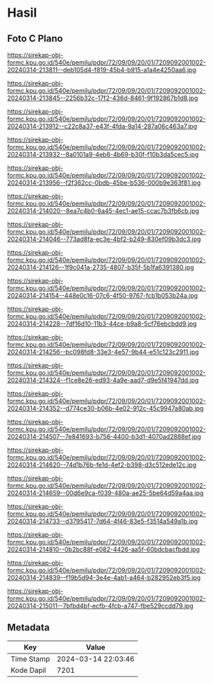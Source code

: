 # Hasil

## Foto C Plano

https://sirekap-obj-formc.kpu.go.id/540e/pemilu/pdpr/72/09/09/20/01/7209092001002-20240314-213811--deb105d4-f819-45b4-b915-a1a4e4250aa6.jpg

https://sirekap-obj-formc.kpu.go.id/540e/pemilu/pdpr/72/09/09/20/01/7209092001002-20240314-213845--2256b32c-17f2-436d-8461-9f192867b1d8.jpg

https://sirekap-obj-formc.kpu.go.id/540e/pemilu/pdpr/72/09/09/20/01/7209092001002-20240314-213912--c22c8a37-e43f-4fda-9a14-287a06c463a7.jpg

https://sirekap-obj-formc.kpu.go.id/540e/pemilu/pdpr/72/09/09/20/01/7209092001002-20240314-213932--8a0101a9-4eb6-4b69-b30f-f10b3da5cec5.jpg

https://sirekap-obj-formc.kpu.go.id/540e/pemilu/pdpr/72/09/09/20/01/7209092001002-20240314-213956--f2f362cc-0bdb-45be-b536-000b9e363f81.jpg

https://sirekap-obj-formc.kpu.go.id/540e/pemilu/pdpr/72/09/09/20/01/7209092001002-20240314-214020--8ea7c4b0-6a45-4ec1-ae15-ccac7b3fb6cb.jpg

https://sirekap-obj-formc.kpu.go.id/540e/pemilu/pdpr/72/09/09/20/01/7209092001002-20240314-214046--773ad8fa-ec3e-4bf2-b249-830ef09b3dc3.jpg

https://sirekap-obj-formc.kpu.go.id/540e/pemilu/pdpr/72/09/09/20/01/7209092001002-20240314-214126--1f9c041a-2735-4807-b35f-5b1fa6391380.jpg

https://sirekap-obj-formc.kpu.go.id/540e/pemilu/pdpr/72/09/09/20/01/7209092001002-20240314-214154--448e0c16-07c6-4f50-9767-fcb1b053b24a.jpg

https://sirekap-obj-formc.kpu.go.id/540e/pemilu/pdpr/72/09/09/20/01/7209092001002-20240314-214228--7df16d10-11b3-44ce-b9a8-5cf76ebcbdd9.jpg

https://sirekap-obj-formc.kpu.go.id/540e/pemilu/pdpr/72/09/09/20/01/7209092001002-20240314-214256--bc098fd8-33e3-4e57-9b44-e51c123c2911.jpg

https://sirekap-obj-formc.kpu.go.id/540e/pemilu/pdpr/72/09/09/20/01/7209092001002-20240314-214324--f1ce8e26-ed93-4a9e-aad7-d9e5f41947dd.jpg

https://sirekap-obj-formc.kpu.go.id/540e/pemilu/pdpr/72/09/09/20/01/7209092001002-20240314-214352--d774ce30-b06b-4e02-912c-45c9947a80ab.jpg

https://sirekap-obj-formc.kpu.go.id/540e/pemilu/pdpr/72/09/09/20/01/7209092001002-20240314-214507--7e841693-b756-4400-b3d1-4070ad2888ef.jpg

https://sirekap-obj-formc.kpu.go.id/540e/pemilu/pdpr/72/09/09/20/01/7209092001002-20240314-214620--74d1b76b-fe1d-4ef2-b398-d3c512ede12c.jpg

https://sirekap-obj-formc.kpu.go.id/540e/pemilu/pdpr/72/09/09/20/01/7209092001002-20240314-214659--00d6e9ca-f039-480a-ae25-5be64d59a4aa.jpg

https://sirekap-obj-formc.kpu.go.id/540e/pemilu/pdpr/72/09/09/20/01/7209092001002-20240314-214733--d3795417-7d64-4f46-83e5-f3514a549a1b.jpg

https://sirekap-obj-formc.kpu.go.id/540e/pemilu/pdpr/72/09/09/20/01/7209092001002-20240314-214810--0b2bc88f-e082-4426-aa5f-60bdcbacfbdd.jpg

https://sirekap-obj-formc.kpu.go.id/540e/pemilu/pdpr/72/09/09/20/01/7209092001002-20240314-214839--f19b5d94-3e4e-4ab1-a464-b282952eb3f5.jpg

https://sirekap-obj-formc.kpu.go.id/540e/pemilu/pdpr/72/09/09/20/01/7209092001002-20240314-215011--7bfbd4bf-ecfb-4fcb-a747-fbe529ccdd79.jpg


## Metadata

| Key        | Value               |
| ---------- | ------------------- |
| Time Stamp | 2024-03-14 22:03:46 |
| Kode Dapil | 7201                |



